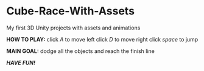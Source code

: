 # Cube-Race-With-Assets
My first 3D Unity projects with assets and animations

**HOW TO PLAY:**
click *A* to move left
click *D* to move right
click *space* to jump

**MAIN GOAL:**
dodge all the objects and reach the finish line

***HAVE FUN!***
